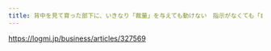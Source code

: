 ```yaml
---
title: 背中を見て育った部下に、いきなり「裁量」を与えても動けない　指示がなくても「自律的に動く」メンバーを育てるポイント - ログミーBiz
---
```


https://logmi.jp/business/articles/327569

